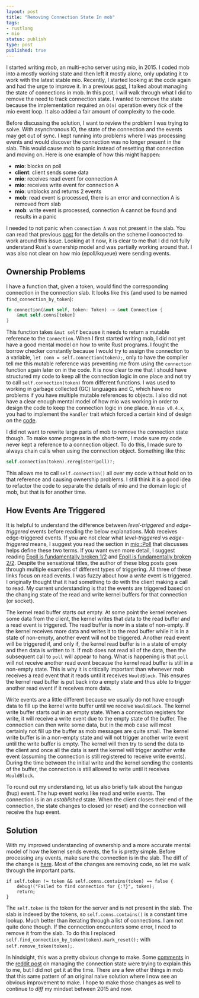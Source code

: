 ```yaml
---
layout: post
title: "Removing Connection State In mob"
tags:
- rustlang
- mio
status: publish
type: post
published: true
---
```


I started writing mob, an multi-echo server using mio, in 2015. I coded mob into a mostly working state and then left it mostly alone, only updating it to work with the latest stable mio. Recently, I started looking at the code again and had the urge to improve it. In a previous [post][post], I talked about managing the state of connections in mob. In this post, I will walk through what I did to remove the need to track connection state. I wanted to remove the state because the implementation required an `O(n)` operation every _tick_ of the mio event loop. It also added a fair amount of complexity to the code.

Before discussing the solution, I want to review the problem I was trying to solve. With asynchronous IO, the state of the connection and the events may get out of sync. I kept running into problems where I was processing events and would discover the connection was no longer present in the slab. This would cause mob to panic instead of resetting that connection and moving on. Here is one example of how this might happen:

   * **mio**: blocks on poll
   * **client**: client sends some data
   * **mio**: receives read event for connection A
   * **mio**: receives write event for connection A
   * **mio**: unblocks and returns 2 events
   * **mob**: read event is processed, there is an error and connection A is removed from slab
   * **mob**: write event is processed, connection A cannot be found and results in a panic

I needed to not panic when `connection A` was not present in the slab. You can read that previous [post][post] for the details on the scheme I concocted to work around this issue. Looking at it now, it is clear to me that I did not fully understand Rust's ownership model and was partially working around that. I was also not clear on how mio (epoll/kqueue) were sending events.

## Ownership Problems

I have a function that, given a token, would find the corresponding connection in the connection slab. It looks like this (and used to be named `find_connection_by_token`):

```rust
fn connection(&mut self, token: Token) -> &mut Connection {
    &mut self.conns[token]
}
```

This function takes `&mut self` because it needs to return a mutable reference to the `Connection`. When I first started writing mob, I did not yet have a good mental model on how to write Rust programs. I fought the borrow checker constantly because I would try to assign the connection to a variable, `let conn = self.connection(token);`, only to have the compiler tell me this mutable reference was preventing me from using the `connection` function again later on in the code. It is now clear to me that I should have structured my code to keep all the connection logic in one place and not try to call `self.connection(token)` from different functions. I was used to working in garbage collected (GC) languages and C, which have no problems if you have multiple mutable references to objects. I also did not have a clear enough mental model of how mio was working in order to design the code to keep the connection logic in one place. In `mio v0.4.x`, you had to implement the `Handler` trait which forced a certain kind of design on the [code](https://github.com/carllerche/mio/blob/v0.4.1/test/test_echo_server.rs#L238).

I did not want to rewrite large parts of mob to remove the connection state though. To make some progress in the short-term, I made sure my code never kept a reference to a connection object. To do this, I made sure to always chain calls when using the connection object. Something like this:

```rust
self.connection(token).reregister(poll)?;
```

This allows me to call `self.connection()` all over my code without hold on to that reference and causing ownership problems. I still think it is a good idea to refactor the code to separate the details of mio and the domain logic of mob, but that is for another time.


## How Events Are Triggered

It is helpful to understand the difference between _level-triggered_ and _edge-triggered_ events before reading the below explanations. Mob receives edge-triggered events. If you are not clear what _level-triggered_ vs _edge-triggered_ means, I suggest you read the section in [mio::Poll](https://docs.rs/mio/0.6.14/mio/struct.Poll.html#edge-triggered-and-level-triggered) that discusses helps define these two terms. If you want even more detail, I suggest reading [Epoll is fundamentally broken 1/2](https://idea.popcount.org/2017-02-20-epoll-is-fundamentally-broken-12/) and [Epoll is fundamentally broken 2/2](https://idea.popcount.org/2017-03-20-epoll-is-fundamentally-broken-22/). Despite the sensational titles, the author of these blog posts goes through multiple examples of different types of triggering. All three of these links focus on read events. I was fuzzy about how a _write_ event is triggered. I originally thought that it had something to do with the client making a call to read. My current understanding is that the events are triggered based on the changing state of the read and write kernel buffers for that connection (or socket).

The kernel read buffer starts out empty. At some point the kernel receives some data from the client, the kernel writes that data to the read buffer and a read event is triggered. The read buffer is now in a state of non-empty. If the kernel receives more data and writes it to the read buffer while it is in a state of non-empty, another event will not be triggered. Another read event will be triggered if, and only if, the kernel read buffer is in a state of empty and then data is written to it. If mob does not read all of the data, then the subsequent call to `poll` will appear to hang. What is happening is that `poll` will not receive another read event because the kernel read buffer is still in a non-empty state. This is why it is critically important than whenever mob receives a read event that it reads until it receives `WouldBlock`. This ensures the kernel read buffer is put back into a empty state and thus able to trigger another read event if it receives more data.

Write events are a little different because we usually do not have enough data to fill up the kernel write buffer until we receive `WouldBlock`. The kernel write buffer starts out in an empty state. When a connection registers for write, it will receive a write event due to the empty state of the buffer. The connection can then write some data, but in the mob case will most certainly not fill up the buffer as mob messages are quite small. The kernel write buffer is in a non-empty state and will not trigger another write event until the write buffer is empty. The kernel will then try to send the data to the client and once all the data is sent the kernel will trigger another write event (assuming the connection is still registered to receive write events). During the time between the initial write and the kernel sending the contents of the buffer, the connection is still allowed to write until it receives `WouldBlock`.

To round out my understanding, let us also briefly talk about the hangup (hup) event. The hup event works like read and write events. The connection is in an _established_ state. When the client closes their end of the connection, the state changes to closed (or reset) and the connection will receive the hup event.

## Solution

With my improved understanding of ownership and a more accurate mental model of how the kernel sends events, the fix is pretty simple. Before processing any events, make sure the connection is in the slab. The diff of the change is [here](https://github.com/hjr3/mob/pull/23/commits/485487217ddde7d316d7c7b0ac9057696278bc43#diff-4ce93534efc34e923ce01e975eb7ed80R105). Most of the changes are removing code, so let me walk through the important parts.

```
if self.token != token && self.conns.contains(token) == false {
    debug!("Failed to find connection for {:?}", token);
    return;
}
```

The `self.token` is the token for the server and is not present in the slab. The slab is indexed by the tokens, so `self.conns.contains()` is a constant time lookup. Much better than iterating through a list of connections. I am not quite done though. If the connection encounters some error, I need to remove it from the slab. To do this I replaced `self.find_connection_by_token(token).mark_reset();` with `self.remove_token(token);`.

In hindsight, this was a pretty obvious change to make. Some [comments](https://www.reddit.com/r/rust/comments/3q0hjt/managing_connection_state_with_mio_herman_j/cwb7n3r/) in the [reddit post](https://www.reddit.com/r/rust/comments/3q0hjt/managing_connection_state_with_mio_herman_j/) on managing the connection state were trying to explain this to me, but I did not get it at the time. There are a few other things in mob that this same pattern of an original naive solution where I now see an obvious improvement to make. I hope to make those changes as well to continue to _diff_ my mindset between 2015 and now.

[post]: /2015/10/23/managing-connection-state-with-mio-rust.html
